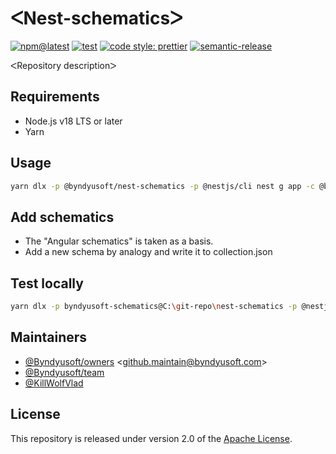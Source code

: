 # ᐸNest-schematicsᐳ

[![npm@latest](https://img.shields.io/npm/v/@byndyusoft/nest-schematics/latest.svg)](https://www.npmjs.com/package/@@byndyusoft/nest-schematics)
[![test](https://github.com/Byndyusoft/node-typescript-template/actions/workflows/test.yaml/badge.svg?branch=master)](https://github.com/Byndyusoft/node-typescript-template/actions/workflows/test.yaml)
[![code style: prettier](https://img.shields.io/badge/code_style-prettier-ff69b4.svg)](https://github.com/prettier/prettier)
[![semantic-release](https://img.shields.io/badge/%20%20%F0%9F%93%A6%F0%9F%9A%80-semantic--release-e10079.svg)](https://github.com/semantic-release/semantic-release)

ᐸRepository descriptionᐳ

## Requirements

- Node.js v18 LTS or later
- Yarn

## Usage

```bash
yarn dlx -p @byndyusoft/nest-schematics -p @nestjs/cli nest g app -c @byndyusoft/nest-schematics
```

## Add schematics

- The "Angular schematics" is taken as a basis.
- Add a new schema by analogy and write it to collection.json

## Test locally

```bash
yarn dlx -p byndyusoft-schematics@C:\git-repo\nest-schematics -p @nestjs/cli nest g app -c byndyusoft-schematics
```

## Maintainers

- [@Byndyusoft/owners](https://github.com/orgs/Byndyusoft/teams/owners) <<github.maintain@byndyusoft.com>>
- [@Byndyusoft/team](https://github.com/orgs/Byndyusoft/teams/team)
- [@KillWolfVlad](https://github.com/KillWolfVlad)

## License

This repository is released under version 2.0 of the
[Apache License](https://www.apache.org/licenses/LICENSE-2.0).

